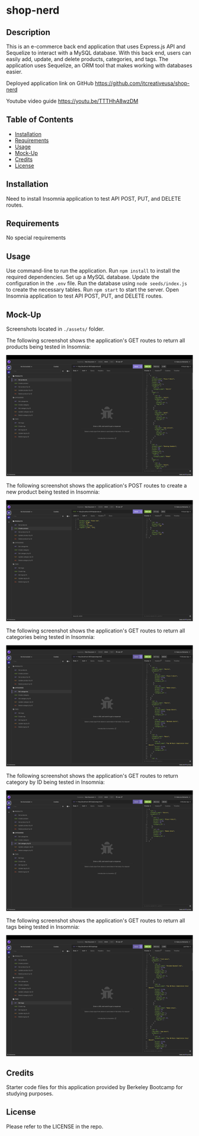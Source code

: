 # shop-nerd

## Description

This is an e-commerce back end application that uses Express.js API and Sequelize to interact with a MySQL database.
With this back end, users can easily add, update, and delete products, categories, and tags. The application uses Sequelize, an ORM tool that makes working with databases easier.

Deployed application link on GitHub
https://github.com/itcreativeusa/shop-nerd

Youtube video guide
https://youtu.be/TTTHhA8wzDM

## Table of Contents

- [Installation](#installation)
- [Requirements](#requirements)
- [Usage](#usage)
- [Mock-Up](#mock-up)
- [Credits](#credits)
- [License](#license)

## Installation

Need to install Insomnia application to test API POST, PUT, and DELETE routes.

## Requirements

No special requirements

## Usage

Use command-line to run the application.
Run `npm install` to install the required dependencies.
Set up a MySQL database.
Update the configuration in the `.env` file.
Run the database using `node seeds/index.js` to create the necessary tables.
Run `npm start` to start the server.
Open Insomnia application to test API POST, PUT, and DELETE routes.

## Mock-Up

Screenshots located in `./assets/` folder.

The following screenshot shows the application's GET routes to return all products being tested in Insomnia:

![Get products](./assets/get-products.png)

The following screenshot shows the application's POST routes to create a new product being tested in Insomnia:

![Create new product](./assets/create-new-product.png)

The following screenshot shows the application's GET routes to return all categories being tested in Insomnia:

![Get categories](./assets/get-categories.png)

The following screenshot shows the application's GET routes to return category by ID being tested in Insomnia:

![Get category by ID](./assets/get-category-by-ID.png)

The following screenshot shows the application's GET routes to return all tags being tested in Insomnia:

![Get tags](./assets/get-tags.png)

## Credits

Starter code files for this application provided by Berkeley Bootcamp for studying purposes.

## License

Please refer to the LICENSE in the repo.
